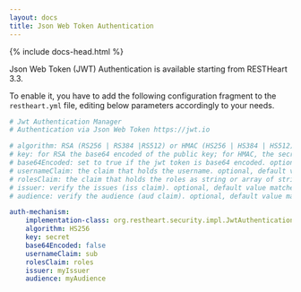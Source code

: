 ```yaml
---
layout: docs
title: Json Web Token Authentication
---
```


<div markdown="1" class="col-12 col-md-9 col-xl-8 py-md-3 bd-content">

{% include docs-head.html %} 


Json Web Token (JWT) Authentication is available starting from RESTHeart 3.3.

To enable it, you have to add the following configuration fragment to the `restheart.yml` file, editing below parameters accordingly to your needs. 

``` yml
# Jwt Authentication Manager 
# Authentication via Json Web Token https://jwt.io

# algorithm: RSA (RS256 | RS384 |RS512) or HMAC (HS256 | HS384 | HS512)
# key: for RSA the base64 encoded of the public key; for HMAC, the secret key
# base64Encoded: set to true if the jwt token is base64 encoded. optional, default valud: false
# usernameClaim: the claim that holds the username. optional, default value: 'sub' (jwt subject). 
# rolesClaim: the claim that holds the roles as string or array of strings
# issuer: verify the issues (iss claim). optional, default value matches: null (don't check iss)
# audience: verify the audience (aud claim). optional, default value matches: null (don't check aud)

auth-mechanism:
    implementation-class: org.restheart.security.impl.JwtAuthenticationManagerFactory
    algorithm: HS256
    key: secret
    base64Encoded: false
    usernameClaim: sub
    rolesClaim: roles
    issuer: myIssuer
    audience: myAudience
```

</div>